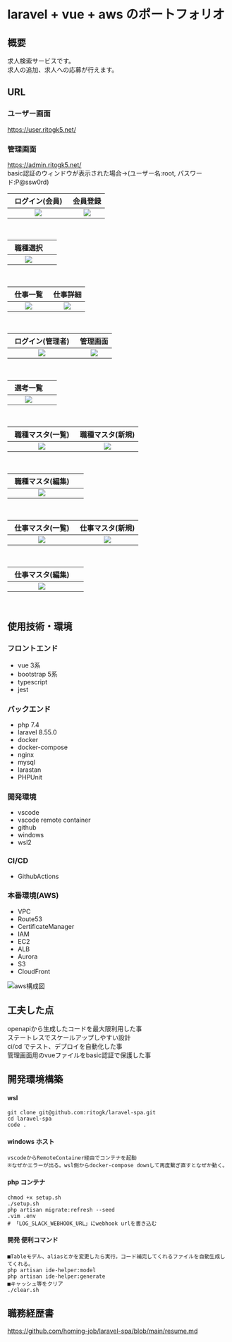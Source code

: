 # laravel + vue + aws のポートフォリオ

## 概要

求人検索サービスです。<br>
求人の追加、求人への応募が行えます。

## URL

### ユーザー画面
https://user.ritogk5.net/  
### 管理画面
https://admin.ritogk5.net/  
basic認証のウィンドウが表示された場合→(ユーザー名:root, パスワード:P@ssw0rd)


|                                                 ログイン(会員)　                                                  |                                                     会員登録                                                      |
| :---------------------------------------------------------------------------------------------------------------: | :---------------------------------------------------------------------------------------------------------------: |
| <img src="https://user-images.githubusercontent.com/72111956/163326286-0a71bee8-94d7-4190-b7c1-fa7013e3a98e.PNG"> | <img src="https://user-images.githubusercontent.com/72111956/163326306-5f40b9a9-0ffe-475d-a6b8-5186f642d459.PNG"> |

<br>

|                                                    職種選択　                                                     |     |
| :---------------------------------------------------------------------------------------------------------------: | :-: |
| <img src="https://user-images.githubusercontent.com/72111956/163326301-9755e279-2e1a-4b81-9534-6fec19443737.PNG"> |     |

<br>

|                                                    仕事一覧　                                                     |                                                     仕事詳細                                                      |
| :---------------------------------------------------------------------------------------------------------------: | :---------------------------------------------------------------------------------------------------------------: |
| <img src="https://user-images.githubusercontent.com/72111956/163326297-6d5a1867-6e04-44d2-ba40-c33dee62b29b.PNG"> | <img src="https://user-images.githubusercontent.com/72111956/163326291-55007948-f81f-4b4a-93c7-6dbceb9b24e6.PNG"> |

<br>

|                                                ログイン(管理者)　                                                 |                                                     管理画面                                                      |
| :---------------------------------------------------------------------------------------------------------------: | :---------------------------------------------------------------------------------------------------------------: |
| <img src="https://user-images.githubusercontent.com/72111956/163326342-f1dbd732-afd9-44d4-9bee-b9104fab79c8.PNG"> | <img src="https://user-images.githubusercontent.com/72111956/163326730-b180a0b7-320e-42d2-a702-1d70786d2340.png"> |

<br>

|                                                    選考一覧　                                                     |     |
| :---------------------------------------------------------------------------------------------------------------: | :-: |
| <img src="https://user-images.githubusercontent.com/72111956/163326340-2565e805-35f5-409f-893b-0f41c99016b9.PNG"> |     |

<br>

|                                                職種マスタ(一覧)　                                                 |                                                 職種マスタ(新規)                                                  |
| :---------------------------------------------------------------------------------------------------------------: | :---------------------------------------------------------------------------------------------------------------: |
| <img src="https://user-images.githubusercontent.com/72111956/163326333-7db5e432-bd60-424a-a675-8c8a76816252.PNG"> | <img src="https://user-images.githubusercontent.com/72111956/163326337-29628c32-ad84-4f5f-b344-5e9876e9d2c2.PNG"> |

<br>

|                                                職種マスタ(編集)　                                                 |     |
| :---------------------------------------------------------------------------------------------------------------: | :-: |
| <img src="https://user-images.githubusercontent.com/72111956/163326338-3a8d2aef-8d36-4c3a-9d8d-7557fbd02a97.PNG"> |     |

<br>

|                                                仕事マスタ(一覧)　                                                 |                                                 仕事マスタ(新規)                                                  |
| :---------------------------------------------------------------------------------------------------------------: | :---------------------------------------------------------------------------------------------------------------: |
| <img src="https://user-images.githubusercontent.com/72111956/163326327-9b5533e1-3cac-43db-a8e2-3bb3f5dc731d.PNG"> | <img src="https://user-images.githubusercontent.com/72111956/163326330-b1e8fb1c-ca9b-428a-90c4-cf2984082536.PNG"> |

<br>

|                                                仕事マスタ(編集)　                                                 |     |
| :---------------------------------------------------------------------------------------------------------------: | :-: |
| <img src="https://user-images.githubusercontent.com/72111956/163326983-098bd8bd-72be-44ab-8d24-dd8b5a2063f0.PNG"> |     |

<br>

## 使用技術・環境

### フロントエンド

- vue 3系
- bootstrap 5系
- typescript 
- jest

### バックエンド

- php 7.4
- laravel 8.55.0
- docker
- docker-compose
- nginx
- mysql
- larastan
- PHPUnit

### 開発環境

- vscode
- vscode remote container
- github
- windows
- wsl2

### CI/CD

- GithubActions

### 本番環境(AWS)

- VPC
- Route53
- CertificateManager
- IAM
- EC2
- ALB
- Aurora
- S3
- CloudFront

![aws構成図](https://user-images.githubusercontent.com/72111956/163324921-0af30b0b-3fef-44c9-bffb-a75ac2b40e76.png)

## 工夫した点
openapiから生成したコードを最大限利用した事<br>
ステートレスでスケールアップしやすい設計<br>
ci/cd でテスト、デプロイを自動化した事<br>
管理画面用のvueファイルをbasic認証で保護した事<br>

## 開発環境構築

#### wsl

```
git clone git@github.com:ritogk/laravel-spa.git
cd laravel-spa
code .
```

#### windows ホスト

```
vscodeからRemoteContainer経由でコンテナを起動
※なぜかエラーが出る。wsl側からdocker-compose downして再度繋ぎ直すとなぜか動く。
```

#### php コンテナ

```
chmod +x setup.sh
./setup.sh
php artisan migrate:refresh --seed
.vim .env
# 「LOG_SLACK_WEBHOOK_URL」にwebhook urlを書き込む
```

#### 開発 便利コマンド

```
■Tableモデル、aliasとかを変更したら実行。コード補完してくれるファイルを自動生成してくれる。
php artisan ide-helper:model
php artisan ide-helper:generate
■キャッシュ等をクリア
./clear.sh
```

## 職務経歴書

https://github.com/homing-job/laravel-spa/blob/main/resume.md
